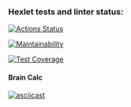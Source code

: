 ### Hexlet tests and linter status:

[![Actions Status](https://github.com/roman-usov/frontend-project-46/workflows/hexlet-check/badge.svg)](https://github.com/roman-usov/frontend-project-46/actions)

[![Maintainability](https://api.codeclimate.com/v1/badges/4be37e4ad54c8a7ea7f6/maintainability)](https://codeclimate.com/github/roman-usov/frontend-project-46/maintainability)

[![Test Coverage](https://api.codeclimate.com/v1/badges/4be37e4ad54c8a7ea7f6/test_coverage)](https://codeclimate.com/github/roman-usov/frontend-project-46/test_coverage)

#### Brain Calc
[![asciicast](https://asciinema.org/a/ZRUlWdA5AEwQfTLfiwmyK7x6r.svg)](https://asciinema.org/a/ZRUlWdA5AEwQfTLfiwmyK7x6r)
